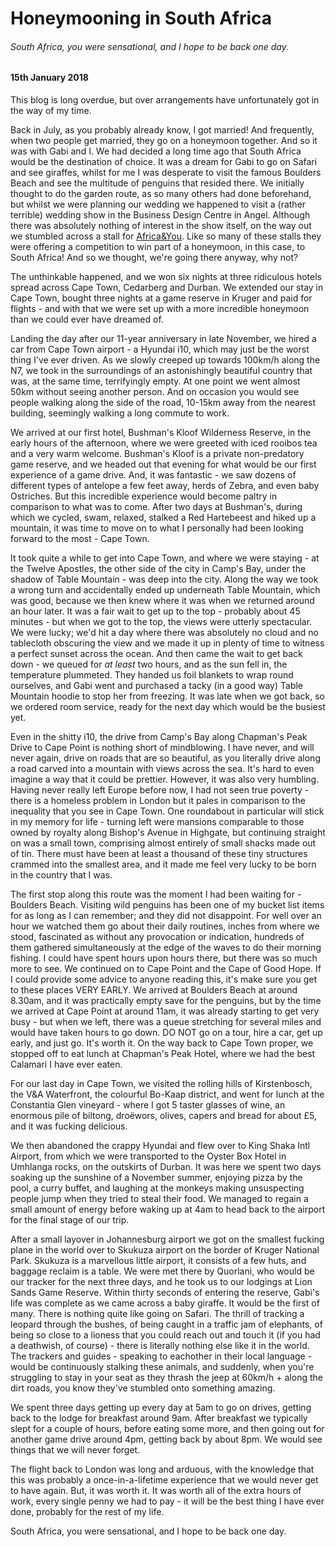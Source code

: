 # Honeymooning in South Africa

###### South Africa, you were sensational, and I hope to be back one day.

#### 15th January 2018

This blog is long overdue, but over arrangements have unfortunately got in the way of my time. 

Back in July, as you probably already know, I got married! And frequently, when two people get married, they go on a honeymoon together. And so it was with Gabi and I. We had decided a long time ago that South Africa would be the destination of choice. It was a dream for Gabi to go on Safari and see giraffes, whilst for me I was desperate to visit the famous Boulders Beach and see the multitude of penguins that resided there. We initially thought to do the garden route, as so many others had done beforehand, but whilst we were planning our wedding we happened to visit a (rather terrible) wedding show in the Business Design Centre in Angel. Although there was absolutely nothing of interest in the show itself, on the way out we stumbled across a stall for [Africa&You](http://www.africaandyou.com/). Like so many of these stalls they were offering a competition to win part of a honeymoon, in this case, to South Africa! And so we thought, we're going there anyway, why not?

The unthinkable happened, and we won six nights at three ridiculous hotels spread across Cape Town, Cedarberg and Durban. We extended our stay in Cape Town, bought three nights at a game reserve in Kruger and paid for flights - and with that we were set up with a more incredible honeymoon than we could ever have dreamed of.

Landing the day after our 11-year anniversary in late November, we hired a car from Cape Town airport - a Hyundai i10, which may just be the worst thing I've ever driven. As we slowly creeped up towards 100km/h along the N7, we took in the surroundings of an astonishingly beautiful country that was, at the same time, terrifyingly empty. At one point we went almost 50km without seeing another person. And on occasion you would see people walking along the side of the road, 10-15km away from the nearest building, seemingly walking a long commute to work.

We arrived at our first hotel, Bushman's Kloof Wilderness Reserve, in the early hours of the afternoon, where we were greeted with iced rooibos tea and a very warm welcome. Bushman's Kloof is a private non-predatory game reserve, and we headed out that evening for what would be our first experience of a game drive. And, it was fantastic - we saw dozens of different types of antelope a few feet away, herds of Zebra, and even baby Ostriches. But this incredible experience would become paltry in comparison to what was to come. After two days at Bushman's, during which we cycled, swam, relaxed, stalked a Red Hartebeest and hiked up a mountain, it was time to move on to what I personally had been looking forward to the most - Cape Town.

It took quite a while to get into Cape Town, and where we were staying - at the Twelve Apostles, the other side of the city in Camp's Bay, under the shadow of Table Mountain - was deep into the city. Along the way we took a wrong turn and accidentally ended up underneath Table Mountain, which was good, because we then knew where it was when we returned around an hour later. It was a fair wait to get up to the top - probably about 45 minutes - but when we got to the top, the views were utterly spectacular. We were lucky; we'd hit a day where there was absolutely no cloud and no tablecloth obscuring the view and we made it up in plenty of time to witness a perfect sunset across the ocean. And then came the wait to get back down - we queued for _at least_ two hours, and as the sun fell in, the temperature plummeted. They handed us foil blankets to wrap round ourselves, and Gabi went and purchased a tacky (in a good way) Table Mountain hoodie to stop her from freezing. It was late when we got back, so we ordered room service, ready for the next day which would be the busiest yet.

Even in the shitty i10, the drive from Camp's Bay along Chapman's Peak Drive to Cape Point is nothing short of mindblowing. I have never, and will never again, drive on roads that are so beautiful, as you literally drive along a road carved into a mountain with views across the sea. It's hard to even imagine a way that it could be prettier. However, it was also very humbling. Having never really left Europe before now, I had not seen true poverty - there is a homeless problem in London but it pales in comparison to the inequality that you see in Cape Town. One roundabout in particular will stick in my memory for life - turning left were mansions comparable to those owned by royalty along Bishop's Avenue in Highgate, but continuing straight on was a small town, comprising almost entirely of small shacks made out of tin. There must have been at least a thousand of these tiny structures crammed into the smallest area, and it made me feel very lucky to be born in the country that I was.

The first stop along this route was the moment I had been waiting for - Boulders Beach. Visiting wild penguins has been one of my bucket list items for as long as I can remember; and they did not disappoint. For well over an hour we watched them go about their daily routines, inches from where we stood, fascinated as without any provocation or indication, hundreds of them gathered simultaneously at the edge of the waves to do their morning fishing. I could have spent hours upon hours there, but there was so much more to see. We continued on to Cape Point and the Cape of Good Hope. If I could provide some advice to anyone reading this, it's make sure you get to these places VERY EARLY. We arrived at Boulders Beach at around 8.30am, and it was practically empty save for the penguins, but by the time we arrived at Cape Point at around 11am, it was already starting to get very busy - but when we left, there was a queue stretching for several miles and would have taken hours to go down. DO NOT go on a tour, hire a car, get up early, and just go. It's worth it. On the way back to Cape Town proper, we stopped off to eat lunch at Chapman's Peak Hotel, where we had the best Calamari I have ever eaten.

For our last day in Cape Town, we visited the rolling hills of Kirstenbosch, the V&A Waterfront, the colourful Bo-Kaap district, and went for lunch at the Constantia Glen vineyard - where I got 5 taster glasses of wine, an enormous pile of biltong, droëwors, olives, capers and bread for about £5, and it was fucking delicious.

We then abandoned the crappy Hyundai and flew over to King Shaka Intl Airport, from which we were transported to the Oyster Box Hotel in Umhlanga rocks, on the outskirts of Durban. It was here we spent two days soaking up the sunshine of a November summer, enjoying pizza by the pool, a curry buffet, and laughing at the monkeys making unsuspecting people jump when they tried to steal their food. We managed to regain a small amount of energy before waking up at 4am to head back to the airport for the final stage of our trip.

After a small layover in Johannesburg airport we got on the smallest fucking plane in the world over to Skukuza airport on the border of Kruger National Park. Skukuza is a marvellous little airport, it consists of a few huts, and baggage reclaim is a table. We were met there by Quorlani, who would be our tracker for the next three days, and he took us to our lodgings at Lion Sands Game Reserve. Within thirty seconds of entering the reserve, Gabi's life was complete as we came across a baby giraffe. It would be the first of many. There is nothing quite like going on Safari. The thrill of tracking a leopard through the bushes, of being caught in a traffic jam of elephants, of being so close to a lioness that you could reach out and touch it (if you had a deathwish, of course) - there is literally nothing else like it in the world. The trackers and guides - speaking to eachother in their local language - would be continuously stalking these animals, and suddenly, when you're struggling to stay in your seat as they thrash the jeep at 60km/h + along the dirt roads, you know they've stumbled onto something amazing. 

We spent three days getting up every day at 5am to go on drives, getting back to the lodge for breakfast around 9am. After breakfast we typically slept for a couple of hours, before eating some more, and then going out for another game drive around 4pm, getting back by about 8pm. We would see things that we will never forget. 

The flight back to London was long and arduous, with the knowledge that this was probably a once-in-a-lifetime experience that we would never get to have again. But, it was worth it. It was worth all of the extra hours of work, every single penny we had to pay - it will be the best thing I have ever done, probably for the rest of my life.

South Africa, you were sensational, and I hope to be back one day.